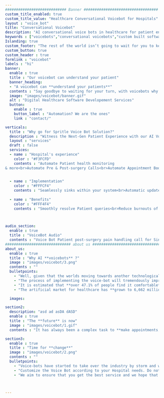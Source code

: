 ```yaml
---
############################ Banner ##################################
custom_title_enabled: true
custom_title_value: "Healthcare Conversational Voicebot for Hospitals"
layout : "voice_bot"
title: "Conversational Voicebot"
description: "AI conversational voice bots in healthcare for patient engagement. Voice assistance in hospitals to help doctors save time and improvise the patient experience."
keywords : ["voicebots","conversational voicebots","custom built software for healthcare","voice assistance","healthcare conversational voicebots for hospitals"]
Islanding: true
custom_footer: "The rest of the world isn’t going to wait for you to keep up with the **ever-evolving future** so what’s stopping you?"
custom_button: true
custom_header : true
formlink : "voicebot"
labels : "hi"
banner:
  enable : true
  title : "Our voicebot can understand your patient"
  banner_heading:
  - "A voicebot can **understand your patients**"
  contents : "Say goodbye to waiting for your turn, with voicebots why bother! Be it the nurses or immediate healthcare assistance, this voicebot will be at your service."
  image: "images/voicebot/banner.gif"
  alt : "Digital Healthcare Software Developement Services"
  button:
    enable : true
    button_label : "Automation? We are the ones"
    link : "contact/"

verticals:
  title : "Why go for Spritle Voice Bot Solution?"
  description : "Witness the Next-Gen Patient Experience with our AI Voice Bot."
  layout : "services"
  draft : false
  services:
  - name : "Hospital's experience"
    color : "#F3FCFD"
    contents : "Automate Patient health monitoring
& more<br>Automate Pre & Post-surgery Calls<br>Automate Appointment Booking"
    

  - name : "Implementation"
    color : "#FFFCF4"
    contents : "Seamlessly sinks within your system<br>Automatic updates at the backend<br> Real-time humanlike support<br>Easy API Integration"
    
  - name : "Benefits"
    color : "#FFF4F4"
    contents : "Smoothly resolve Patient queries<br>Reduce burnouts of your staffs<br>24/7 healthcare assistance </br>Saves your cost up to 80%"
 


audio_section:
  enable : true
  title : "VoiceBot Audio"
  contents : "Voice Bot Patient post-surgery pain handling call for Singapore Eye Hospital"
############################## about us ################################
about_us:
  enable : true
  title : "Why AI **voicebots** ?" 
  image : "images/voicebot/3.png"
  contents : ""
  bulletpoints:
    - "Well, given that the worlds moving towards another technological world it’s only natural that the medical field needs to be following in suite."
    - "The process of implementing the voice-bot will tremendously improve the accessibility of the patients and also make the process smoother and streamlined." 
    - "It is estimated that **over 47.1% of people find it comfortable** to make use of a voice-bot than the usual way."
    - "The artificial market for healthcare has **grown to 6,662 million dollars** making it a hugely viable need in today’s lifestyle."

  images:

section2:
  description: "asd ad asDA dASD"
  enable : true
  title : "The **future** is now"
  image : "images/voicebot/1.gif"
  contents : "It has always been a complex task to **make appointments, deal with nurses and do regular check-ups** at a hospital, but not anymore.<br/><br/>We at Spritle are there to rush to your rescue by introducing AI Voice Bots.<br/><br/>This would not only speed up the processing in your hospital but also increase efficiency by making all those tasks only one click away from the comfort of your smart devices."

section3:
  enable : true
  title : "Time for **change**"
  image : "images/voicebot/2.png"
  contents : ""
  bulletpoints:
    - "Voice-bots have started to take over the industry by storm and we Spritle are going to help you make this process even smoother."
    - "Customize the Voice Bot according to your Hospital needs. Do not worry about the flow, we take care of them for you."
    - "We aim to ensure that you get the best service and we hope that we could play a small yet vital role in Hospital automation."



---
```

